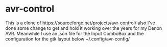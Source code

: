 # avr-control

This is a clone of https://sourceforge.net/projects/avr-control/
also I've done some change to get and hold it working over the
years for my Denon AVR.  Meanwhile I use an json file for the
Input ComboBox and the configuration for the gtk layout below
~/.config/avr-config/
